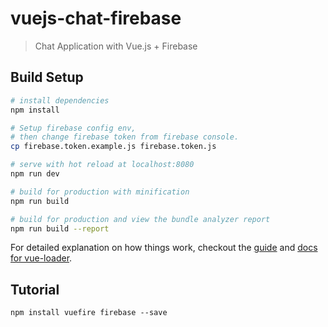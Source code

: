 # vuejs-chat-firebase

> Chat Application with Vue.js + Firebase

## Build Setup

``` bash
# install dependencies
npm install

# Setup firebase config env, 
# then change firebase token from firebase console.
cp firebase.token.example.js firebase.token.js

# serve with hot reload at localhost:8080
npm run dev

# build for production with minification
npm run build

# build for production and view the bundle analyzer report
npm run build --report
```

For detailed explanation on how things work, checkout the [guide](http://vuejs-templates.github.io/webpack/) and [docs for vue-loader](http://vuejs.github.io/vue-loader).


## Tutorial

```
npm install vuefire firebase --save
```